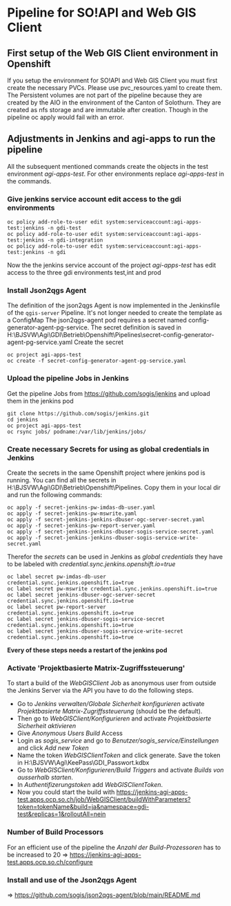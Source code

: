 # Pipeline for SO!API and Web GIS Client

## First setup of the Web GIS Client environment in Openshift

If you setup the environment for SO!API and Web GIS Client you must first create the necessary PVCs. Please use pvc_resources.yaml to create them. 
The Persistent volumes are not part of the pipeline because they are created by the AIO in the environment of the Canton of Solothurn. They are created as nfs storage and are immutable after creation.
Though in the pipeline oc apply would fail with an error.

## Adjustments in Jenkins and agi-apps to run the pipeline
All the subsequent mentioned commands create the objects in the test environment *agi-apps-test*. For other environments replace *agi-apps-test* in the commands.

### Give jenkins service account edit access to the gdi environments
```
oc policy add-role-to-user edit system:serviceaccount:agi-apps-test:jenkins -n gdi-test
oc policy add-role-to-user edit system:serviceaccount:agi-apps-test:jenkins -n gdi-integration
oc policy add-role-to-user edit system:serviceaccount:agi-apps-test:jenkins -n gdi
```

Now the the jenkins service account of the project *agi-apps-test* has edit access to the three gdi environments test,int and prod

### Install Json2qgs Agent
The definition of the json2qgs Agent is now implemented in the Jenkinsfile of the `qgis-server` Pipeline. It's not longer needed to create the template as a ConfigMap
The json2qgs-agent pod requires a secret named config-generator-agent-pg-service. The secret definition is saved in H:\BJSVW\Agi\GDI\Betrieb\Openshift\Pipelines\secret-config-generator-agent-pg-service.yaml
Create the secret
```
oc project agi-apps-test
oc create -f secret-config-generator-agent-pg-service.yaml
```

### Upload the pipeline Jobs in Jenkins
Get the pipeline Jobs from https://github.com/sogis/jenkins and upload them in the jenkins pod
```
git clone https://github.com/sogis/jenkins.git
cd jenkins
oc project agi-apps-test
oc rsync jobs/ podname:/var/lib/jenkins/jobs/
```

### Create necessary Secrets for using as global credentials in Jenkins
Create the secrets in the same Openshift project where jenkins pod is running.
You can find all the secrets in H:\BJSVW\Agi\GDI\Betrieb\Openshift\Pipelines. Copy them in your local dir and run the following commands:
```
oc apply -f secret-jenkins-pw-imdas-db-user.yaml
oc apply -f secret-jenkins-pw-mswrite.yaml
oc apply -f secret-jenkins-jenkins-dbuser-ogc-server-secret.yaml
oc apply -f secret-jenkins-pw-report-server.yaml
oc apply -f secret-jenkins-jenkins-dbuser-sogis-service-secret.yaml
oc apply -f secret-jenkins-jenkins-dbuser-sogis-service-write-secret.yaml
```
Therefor the *secrets* can be used in Jenkins as *global credentials* they have to be labeled with *credential.sync.jenkins.openshift.io=true*
```
oc label secret pw-imdas-db-user credential.sync.jenkins.openshift.io=true
oc label secret pw-mswrite credential.sync.jenkins.openshift.io=true
oc label secret jenkins-dbuser-ogc-server-secret credential.sync.jenkins.openshift.io=true
oc label secret pw-report-server credential.sync.jenkins.openshift.io=true
oc label secret jenkins-dbuser-sogis-service-secret credential.sync.jenkins.openshift.io=true
oc label secret jenkins-dbuser-sogis-service-write-secret credential.sync.jenkins.openshift.io=true
```

**Every of these steps needs a restart of the jenkins pod**

### Activate 'Projektbasierte Matrix-Zugriffssteuerung'
To start a build of the  *WebGISClient* Job as anonymous user from outside the Jenkins Server via the API you have to do the following steps.
* Go to *Jenkins verwalten/Globale Sicherheit konfigurieren* activate *Projektbasierte Matrix-Zugriffssteuerung* (should be the default).
* Then go to *WebGISClient/Konfigurieren* and activate *Projektbasierte Sicherheit aktivieren*
* Give *Anonymous Users* *Build* Access
* Login as *sogis_service* and go to *Benutzer/sogis_service/Einstellungen* and click *Add new Token*
* Name the token *WebGISClientToken* and click generate. Save the token in H:\BJSVW\Agi\KeePass\GDI_Passwort.kdbx
* Go to *WebGISClient/Konfigurieren/Build Triggers* and activate *Builds von ausserhalb starten*.
* In *Authentifizerungstoken* add *WebGISClientToken*.
* Now you could start the build with https://jenkins-agi-apps-test.apps.ocp.so.ch/job/WebGISClient/buildWithParameters?token=tokenName&build=ja&namespace=gdi-test&replicas=1&rolloutAll=nein

### Number of Build Processors
For an efficient use of the pipeline the *Anzahl der Build-Prozessoren* has to be increased to 20 => https://jenkins-agi-apps-test.apps.ocp.so.ch/configure

### Install and use of the Json2qgs Agent

=> https://github.com/sogis/json2qgs-agent/blob/main/README.md
